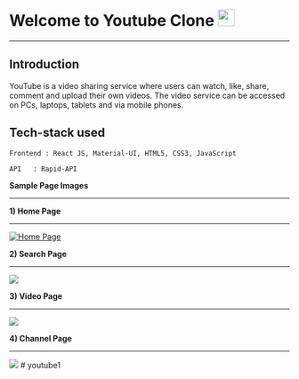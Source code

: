# Welcome to Youtube Clone <img src="https://raw.githubusercontent.com/MartinHeinz/MartinHeinz/master/wave.gif" width="30px">

---

## **Introduction**

YouTube is a video sharing service where users can watch, like, share, comment and upload their own videos. The video service can be accessed on PCs, laptops, tablets and via mobile phones.

## Tech-stack used

```
Frontend : React JS, Material-UI, HTML5, CSS3, JavaScript

API   : Rapid-API
```

**Sample Page Images**

---

**1) Home Page**

---

<a href="https://youtube-clone-react-pi.vercel.app/"><img src="./src/assets/HomePage.png" alt="Home Page"></a>

**2) Search Page**

---

<img src="./src/assets/SearchPage.png"></img>

**3) Video Page**

---

<img src="./src/assets/VideoPage.png"></img>

**4) Channel Page**

---

<img src="./src/assets/ChannelPage.png"></img>
#   y o u t u b e 1  
 